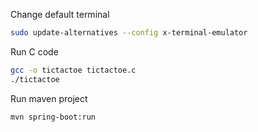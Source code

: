 Change default terminal

```bash
sudo update-alternatives --config x-terminal-emulator
```

Run C code

```bash
gcc -o tictactoe tictactoe.c
./tictactoe
```

Run maven project

```bash
mvn spring-boot:run
```
